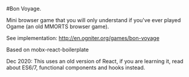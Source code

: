 #Bon Voyage.

Mini browser game that you will only understand if you've ever played Ogame (an old MMORTS browser game).

See implementation:
http://en.ogniter.org/games/bon-voyage

Based on mobx-react-boilerplate


Dec 2020: This uses an old version of React, if you are learning it, read about ES6/7, functional components and hooks instead.
